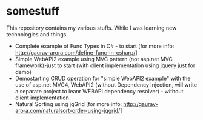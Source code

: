 somestuff
=========

This repository contains my various stuffs. While I was learning new technologies and things.

- Complete example of Func Types in C# - to start [for more info: http://gaurav-arora.com/define-func-in-csharp/]
- Simple WebAPI2 example using MVC pattern (not asp.net MVC framework)-just to start (with client implementation using jquery just for demo)
- Demostarting CRUD operation for "simple WebAPI2 example" with the use of asp.net MVC4, WebAPI2 (without Dependency Injection, will write a separate project to leanr WEBAPI dependency resolver) - without client implementation
- Natural Sorting using jqGrid [for more info: http://gaurav-arora.com/naturalsort-order-using-jqgrid/]

